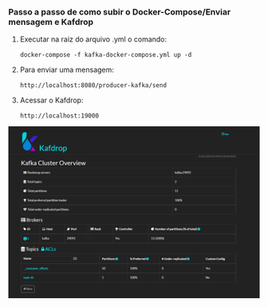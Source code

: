 
### Passo a passo de como subir o Docker-Compose/Enviar mensagem e Kafdrop


1. Executar na raiz do arquivo .yml o comando:

       docker-compose -f kafka-docker-compose.yml up -d

2. Para enviar uma mensagem:

       http://localhost:8080/producer-kafka/send

3. Acessar o Kafdrop:

       http://localhost:19000

![img.png](img.png)